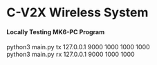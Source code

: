 # C-V2X Wireless System
#### Locally Testing MK6-PC Program
python3 main.py tx 127.0.0.1 9000 1000 1000 1000 \
python3 main.py rx 127.0.0.1 9000 1000 1000
